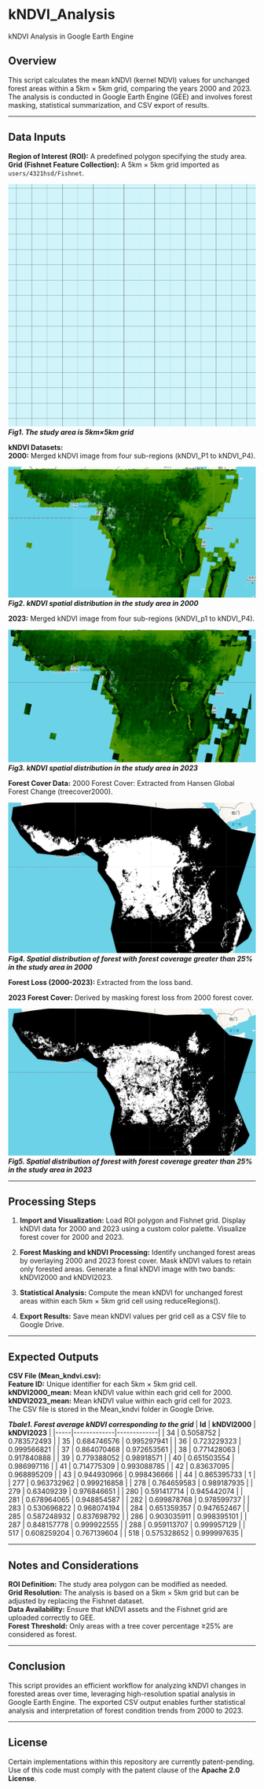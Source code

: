 # kNDVI_Analysis
kNDVI Analysis in Google Earth Engine

## **Overview**  
This script calculates the mean kNDVI (kernel NDVI) values for unchanged forest areas 
within a 5km × 5km grid, comparing the years 2000 and 2023. The analysis is conducted 
in Google Earth Engine (GEE) and involves forest masking, 
statistical summarization, and CSV export of results.

---

## **Data Inputs**  

**Region of Interest (ROI):** A predefined polygon specifying the study area.  
**Grid (Fishnet Feature Collection):** A 5km × 5km grid imported as `users/4321hsd/Fishnet`.


![img/img1.png](img/img1.png)  
***Fig1. The study area is 5km×5km grid*** 


**kNDVI Datasets:**   
**2000:** Merged kNDVI image from four sub-regions (kNDVI_P1 to kNDVI_P4).  

![img/img2.png](img/img2.png)  
***Fig2. kNDVI spatial distribution in the study area in 2000***  

**2023:** Merged kNDVI image from four sub-regions (kNDVI_p1 to kNDVI_P4).  

![img/img3.png](img/img3.png)  
***Fig3. kNDVI spatial distribution in the study area in 2023***  

**Forest Cover Data:**
2000 Forest Cover: Extracted from Hansen Global Forest Change (treecover2000).  

![img/img4.png](img/img4.png)  
***Fig4. Spatial distribution of forest with forest coverage greater than 25% in the study area in 2000***  

**Forest Loss (2000-2023):** Extracted from the loss band.  

**2023 Forest Cover:** Derived by masking forest loss from 2000 forest cover.  

![img/img5.png](img/img5.png)  
***Fig5. Spatial distribution of forest with forest coverage greater than 25% in the study area in 2023***  


---
## **Processing Steps**
1.	**Import and Visualization:**
Load ROI polygon and Fishnet grid.
Display kNDVI data for 2000 and 2023 using a custom color palette.
Visualize forest cover for 2000 and 2023.

2. **Forest Masking and kNDVI Processing:**
Identify unchanged forest areas by overlaying 2000 and 2023 forest cover.
Mask kNDVI values to retain only forested areas.
Generate a final kNDVI image with two bands: kNDVI2000 and kNDVI2023.

3. **Statistical Analysis:**
Compute the mean kNDVI for unchanged forest areas within each 5km × 5km grid cell using reduceRegions().

5. **Export Results:**
Save mean kNDVI values per grid cell as a CSV file to Google Drive.

---
## **Expected Outputs**
**CSV File (Mean_kndvi.csv):**  
**Feature ID:** Unique identifier for each 5km × 5km grid cell.  
**kNDVI2000_mean:** Mean kNDVI value within each grid cell for 2000.  
**kNDVI2023_mean:** Mean kNDVI value within each grid cell for 2023.  
The CSV file is stored in the Mean_kndvi folder in Google Drive.

***Tbale1. Forest average kNDVI corresponding to the grid***
| **Id**  | **kNDVI2000**    | **kNDVI2023**    |
|-----|-------------|-------------|
| 34  | 0.5058752   | 0.783572493 |
| 35  | 0.684746576 | 0.995297941 |
| 36  | 0.723229323 | 0.999566821 |
| 37  | 0.864070468 | 0.972653561 |
| 38  | 0.771428063 | 0.917840888 |
| 39  | 0.779388052 | 0.98918571  |
| 40  | 0.651503554 | 0.986997116 |
| 41  | 0.714775309 | 0.993088785 |
| 42  | 0.83637095  | 0.968895209 |
| 43  | 0.944930966 | 0.998436666 |
| 44  | 0.865395733 | 1           |
| 277 | 0.963732962 | 0.999216858 |
| 278 | 0.764659583 | 0.989187935 |
| 279 | 0.63409239  | 0.976846651 |
| 280 | 0.591417714 | 0.945442074 |
| 281 | 0.678964065 | 0.948854587 |
| 282 | 0.699878768 | 0.978599737 |
| 283 | 0.530696822 | 0.968074194 |
| 284 | 0.651359357 | 0.947652467 |
| 285 | 0.587248932 | 0.837698792 |
| 286 | 0.903035911 | 0.998395101 |
| 287 | 0.848157778 | 0.999922555 |
| 288 | 0.959113707 | 0.999957129 |
| 517 | 0.608259204 | 0.767139604 |
| 518 | 0.575328652 | 0.999997635 |




---
## **Notes and Considerations**
**ROI Definition:** The study area polygon can be modified as needed.  
**Grid Resolution:** The analysis is based on a 5km × 5km grid but can be adjusted by replacing the Fishnet dataset.  
**Data Availability:** Ensure that kNDVI assets and the Fishnet grid are uploaded correctly to GEE.  
**Forest Threshold:** Only areas with a tree cover percentage ≥25% are considered as forest.  

---
## **Conclusion**
This script provides an efficient workflow for analyzing kNDVI changes in forested areas over time, leveraging high-resolution spatial analysis in Google Earth Engine. The exported CSV output enables further statistical analysis and interpretation of forest condition trends from 2000 to 2023.

---
## License
Certain implementations within this repository are currently patent-pending.  
Use of this code must comply with the patent clause of the **Apache 2.0 License**.

